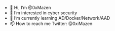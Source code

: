 - 👋 Hi, I’m @0xMazen
- 👀 I’m interested in cyber security
- 🐇 I’m currently learning AD/Docker/Network/AAD
- 📫 How to reach me Twitter: @0xiMazen

<!---
- 💞️ I’m looking to collaborate on ...
0xMazen/0xMazen is a ✨ special ✨ repository because its `README.md` (this file) appears on your GitHub profile.
You can click the Preview link to take a look at your changes.
--->
